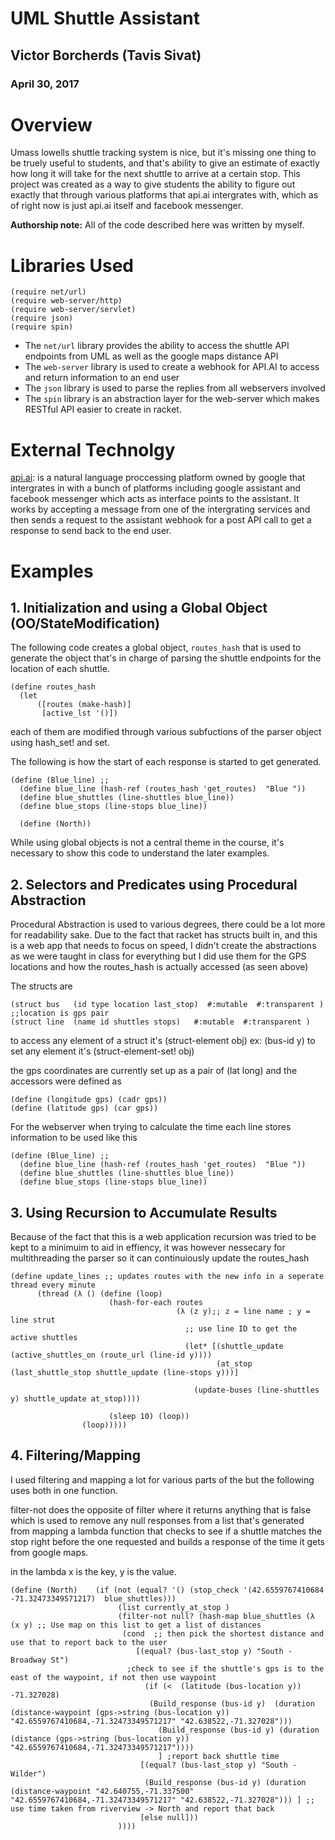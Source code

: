 # UML Shuttle Assistant 

## Victor Borcherds (Tavis Sivat) 
### April 30, 2017

# Overview


Umass lowells shuttle tracking system is nice, but it's missing one thing to be truely useful to students, and that's ability to give an estimate of exactly how long it will take for the next shuttle to arrive at a certain stop. This project was created as a way to give students the ability to figure out exactly that through various platforms that api.ai intergrates with, which as of right now is just api.ai itself and facebook messenger. 



**Authorship note:** All of the code described here was written by myself. 

# Libraries Used
```
(require net/url)
(require web-server/http)
(require web-server/servlet)
(require json)
(require spin)
```

* The ```net/url``` library provides the ability to access the shuttle API endpoints from UML as well as the google maps distance API
* The ```web-server``` library is used to create a webhook for API.AI to access and return information to an end user
* The ```json``` library is used to parse the replies from all webservers involved
* The ```spin``` library is an abstraction layer for the web-server which makes RESTful API easier to create in racket. 

# External Technolgy

[api.ai](http://api.ai): is a natural language proccessing platform owned by google that intergrates in with a bunch of platforms including google assistant and facebook messenger which acts as interface points to the assistant. 
It works by accepting a message from one of the intergrating services and then sends a request to the assistant webhook for a post API call to get a response to send back to the end user.


# Examples

## 1. Initialization and using a Global Object (OO/StateModification)

The following code creates a global object, ```routes_hash``` that is used to generate the object that's in charge of parsing the shuttle endpoints for the location of each shuttle. 

```
(define routes_hash
  (let
      ([routes (make-hash)]
       [active_lst '()])
```
each of them are modified through various subfuctions of the parser object using hash_set! and set.

The following is how the start of each response is started to get generated. 

```
(define (Blue_line) ;; 
  (define blue_line (hash-ref (routes_hash 'get_routes)  "Blue "))
  (define blue_shuttles (line-shuttles blue_line))
  (define blue_stops (line-stops blue_line))

  (define (North))
 ```
 
 While using global objects is not a central theme in the course, it's necessary to show this code to understand
 the later examples. 
 
## 2. Selectors and Predicates using Procedural Abstraction


Procedural Abstraction is used to various degrees, there could be a lot more for readability sake.
Due to the fact that racket has structs built in, and this is a web app that needs to focus on speed, I didn't create the 
abstractions as we were taught in class for everything but I did use them for the GPS locations and how the routes_hash is actually accessed (as seen above)

The structs are 
```
(struct bus   (id type location last_stop)  #:mutable  #:transparent ) ;;location is gps pair
(struct line  (name id shuttles stops)   #:mutable  #:transparent )
```
to access any element of a struct it's (struct-element obj) ex: (bus-id y) 
to set any element it's (struct-element-set! obj)

the gps coordinates are currently set up as a pair of (lat long) and the accessors were defined as 
```
(define (longitude gps) (cadr gps))
(define (latitude gps) (car gps))
```

For the webserver when trying to calculate the time each line stores information to be used like this

```
(define (Blue_line) ;; 
  (define blue_line (hash-ref (routes_hash 'get_routes)  "Blue "))
  (define blue_shuttles (line-shuttles blue_line))
  (define blue_stops (line-stops blue_line))
```

## 3. Using Recursion to Accumulate Results

Because of the fact that this is a web application recursion was tried to be kept to a minimuim to aid in effiency, it was however nessecary for multithreading the parser so it can continuiously update the routes_hash

```
(define update_lines ;; updates routes with the new info in a seperate thread every minute
      (thread (λ () (define (loop)
                      (hash-for-each routes
                                     (λ (z y);; z = line name ; y = line strut
                                       ;; use line ID to get the active shuttles
                                       (let* [(shuttle_update (active_shuttles_on (route_url (line-id y))))
                                              (at_stop (last_shuttle_stop shuttle_update (line-stops y)))]
                                         
                                         (update-buses (line-shuttles y) shuttle_update at_stop))))
                                        
                      (sleep 10) (loop))
                (loop)))))
```

## 4. Filtering/Mapping 

I used filtering and mapping a lot for various parts of the but the following uses both in one function.

filter-not does the opposite of filter where it returns anything that is false which is used to remove any null responses from a list that's generated from mapping a lambda function that checks to see if a shuttle matches the stop right before the one requested and builds a response of the time it gets from google maps.

in the lambda x is the key, y is the value.
```
(define (North)    (if (not (equal? '() (stop_check '(42.6559767410684 -71.32473349571217)  blue_shuttles)))
                        (list currently_at_stop )
                        (filter-not null? (hash-map blue_shuttles (λ (x y) ;; Use map on this list to get a list of distances
                         (cond  ;; then pick the shortest distance and use that to report back to the user
                            [(equal? (bus-last_stop y) "South - Broadway St")
                          ;check to see if the shuttle's gps is to the east of the waypoint, if not then use waypoint
                              (if (<  (latitude (bus-location y)) -71.327028)
                               (Build_response (bus-id y)  (duration (distance-waypoint (gps->string (bus-location y)) "42.6559767410684,-71.32473349571217" "42.638522,-71.327028")))
                                 (Build_response (bus-id y) (duration (distance (gps->string (bus-location y)) "42.6559767410684,-71.32473349571217"))))
                                 ] ;report back shuttle time
                             [(equal? (bus-last_stop y) "South - Wilder")
                              (Build_response (bus-id y) (duration (distance-waypoint "42.640755,-71.337500" "42.6559767410684,-71.32473349571217" "42.638522,-71.327028"))) ] ;; use time taken from riverview -> North and report that back
                             [else null]))
                        ))))
```
